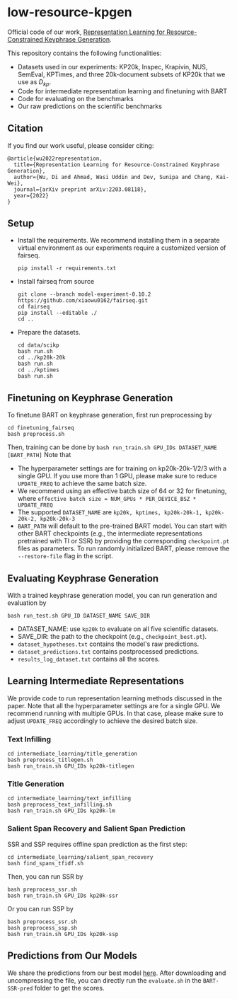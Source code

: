 # low-resource-kpgen

Official code of our work, [Representation Learning for Resource-Constrained Keyphrase Generation](https://arxiv.org/pdf/2203.08118.pdf). 

This repository contains the following functionalities:
 - Datasets used in our experiments: KP20k, Inspec, Krapivin, NUS, SemEval, KPTimes, and three 20k-document subsets of KP20k that we use as $D_{kp}$.
 - Code for intermediate representation learning and finetuning with BART
 - Code for evaluating on the benchmarks
 - Our raw predictions on the scientific benchmarks

## Citation
If you find our work useful, please consider citing:
```
@article{wu2022representation,
  title={Representation Learning for Resource-Constrained Keyphrase Generation},
  author={Wu, Di and Ahmad, Wasi Uddin and Dev, Sunipa and Chang, Kai-Wei},
  journal={arXiv preprint arXiv:2203.08118},
  year={2022}
}
```

## Setup
- Install the requirements. We recommend installing them in a separate virtual environment as our experiments require a customized version of fairseq.
	```
	pip install -r requirements.txt
	```
- Install fairseq from source
	```
	git clone --branch model-experiment-0.10.2 https://github.com/xiaowu0162/fairseq.git
	cd fairseq
	pip install --editable ./
	cd ..
	```
- Prepare the datasets. 
	```
	cd data/scikp
	bash run.sh
	cd ../kp20k-20k
	bash run.sh
	cd ../kptimes
	bash run.sh
	```

## Finetuning on Keyphrase Generation
To finetune BART on keyphrase generation, first run preprocessing by
```
cd finetuning_fairseq
bash preprocess.sh
```
Then, training can be done by 
`bash run_train.sh GPU_IDs DATASET_NAME [BART_PATH]`
Note that 
- The hyperparameter settings are for training on kp20k-20k-1/2/3 with a single GPU. If you use more than 1 GPU, please make sure to reduce `UPDATE_FREQ` to achieve the same batch size. 
- We recommend using an effective batch size of 64 or 32 for finetuning, where 
	`effective batch size = NUM_GPUs * PER_DEVICE_BSZ * UPDATE_FREQ`
- The supported `DATASET_NAME` are `kp20k, kptimes, kp20k-20k-1, kp20k-20k-2, kp20k-20k-3`
- `BART_PATH` will default to the pre-trained BART model. You can start with other BART checkpoints (e.g., the intermediate representations pretrained with TI or SSR) by providing the corresponding `checkpoint.pt` files as parameters. To run randomly initialized BART, please remove the `--restore-file` flag in the script.

## Evaluating Keyphrase Generation
With a trained keyphrase generation model, you can run generation and evaluation by
```
bash run_test.sh GPU_ID DATASET_NAME SAVE_DIR
```
- DATASET_NAME: use `kp20k` to evaluate on all five scientific datasets.
- SAVE_DIR: the path to the checkpoint (e.g., `checkpoint_best.pt`).
- `dataset_hypotheses.txt` contains the model's raw predictions.
- `dataset_predictions.txt` contains postprocessed predictions.
- `results_log_dataset.txt` contains all the scores. 

## Learning Intermediate Representations
We provide code to run representation learning methods discussed in the paper. Note that all the hyperparameter settings are for a single GPU. We recommend running with multiple GPUs. In that case, please make sure to adjust `UPDATE_FREQ` accordingly to achieve the desired batch size.
### Text Infilling
```
cd intermediate_learning/title_generation
bash preprocess_titlegen.sh
bash run_train.sh GPU_IDs kp20k-titlegen
```
### Title Generation
```
cd intermediate_learning/text_infilling
bash preprocess_text_infilling.sh
bash run_train.sh GPU_IDs kp20k-lm
```
### Salient Span Recovery and Salient Span Prediction
SSR and SSP requires offline span prediction as the first step:
```
cd intermediate_learning/salient_span_recovery
bash find_spans_tfidf.sh
```
Then, you can run SSR by
```
bash preprocess_ssr.sh
bash run_train.sh GPU_IDs kp20k-ssr
```
Or you can run SSP by 
```
bash preprocess_ssr.sh
bash preprocess_ssp.sh
bash run_train.sh GPU_IDs kp20k-ssp
```
## Predictions from Our Models
We share the predictions from our best model [here](https://drive.google.com/file/d/1WSFgEBD7n0L55I3iB3c9beGqbGvdercv/view?usp=sharing). After downloading and uncompressing the file, you can directly run the `evaluate.sh` in the `BART-SSR-pred` folder to get the scores.
